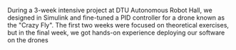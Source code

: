 During a 3-week intensive project at DTU Autonomous Robot Hall, we designed in Simulink and fine-tuned a PID controller for a drone known as the "Crazy Fly". The first two weeks were focused on theoretical exercises, but in the final week, we got hands-on experience deploying our software on the drones
